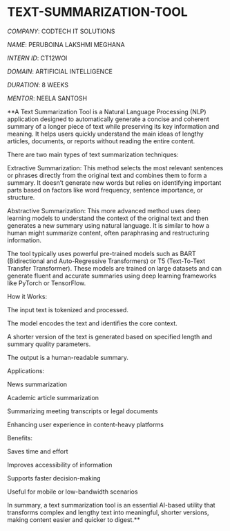 # TEXT-SUMMARIZATION-TOOL
*COMPANY*:  CODTECH IT SOLUTIONS

*NAME*:  PERUBOINA LAKSHMI MEGHANA

*INTERN ID*:  CT12WOI

*DOMAIN*:  ARTIFICIAL INTELLIGENCE

*DURATION*:  8 WEEKS

*MENTOR*:  NEELA SANTOSH

**A Text Summarization Tool is a Natural Language Processing (NLP) application designed to automatically generate a concise and coherent summary of a longer piece of text while preserving its key information and meaning. It helps users quickly understand the main ideas of lengthy articles, documents, or reports without reading the entire content.

There are two main types of text summarization techniques:

Extractive Summarization: This method selects the most relevant sentences or phrases directly from the original text and combines them to form a summary. It doesn’t generate new words but relies on identifying important parts based on factors like word frequency, sentence importance, or structure.

Abstractive Summarization: This more advanced method uses deep learning models to understand the context of the original text and then generates a new summary using natural language. It is similar to how a human might summarize content, often paraphrasing and restructuring information.

The tool typically uses powerful pre-trained models such as BART (Bidirectional and Auto-Regressive Transformers) or T5 (Text-To-Text Transfer Transformer). These models are trained on large datasets and can generate fluent and accurate summaries using deep learning frameworks like PyTorch or TensorFlow.

How it Works:

The input text is tokenized and processed.

The model encodes the text and identifies the core context.

A shorter version of the text is generated based on specified length and summary quality parameters.

The output is a human-readable summary.

Applications:

News summarization

Academic article summarization

Summarizing meeting transcripts or legal documents

Enhancing user experience in content-heavy platforms

Benefits:

Saves time and effort

Improves accessibility of information

Supports faster decision-making

Useful for mobile or low-bandwidth scenarios

In summary, a text summarization tool is an essential AI-based utility that transforms complex and lengthy text into meaningful, shorter versions, making content easier and quicker to digest.**
